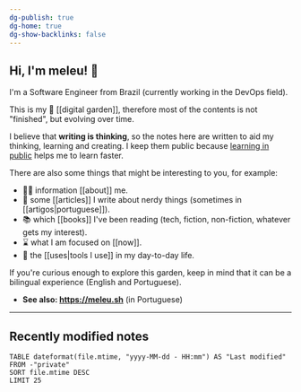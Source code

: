 ```yaml
---
dg-publish: true
dg-home: true
dg-show-backlinks: false
---
```

## Hi, I'm meleu! 👋

I'm a Software Engineer from Brazil (currently working in the DevOps field).

This is my 🌱 [[digital garden]], therefore most of the contents is not "finished", but evolving over time.

I believe that **writing is thinking**, so the notes here are written to aid my thinking, learning and creating. I keep them public because [learning in public](https://www.swyx.io/learn-in-public/) helps me to learn faster.

There are also some things that might be interesting to you, for example:

- 🧑‍💻 information [[about]] me.
- 📰 some [[articles]] I write about nerdy things (sometimes in [[artigos|portuguese]]).
- 📚 which [[books]] I've been reading (tech, fiction, non-fiction, whatever gets my interest).
- ⌛ what I am focused on [[now]].
- 🧰 the [[uses|tools I use]] in my day-to-day life.

If you're curious enough to explore this garden, keep in mind that it can be a bilingual experience (English and Portuguese).

- **See also: <https://meleu.sh>** (in Portuguese)

---

## Recently modified notes

```dataview
TABLE dateformat(file.mtime, "yyyy-MM-dd - HH:mm") AS "Last modified"
FROM -"private"
SORT file.mtime DESC
LIMIT 25
```